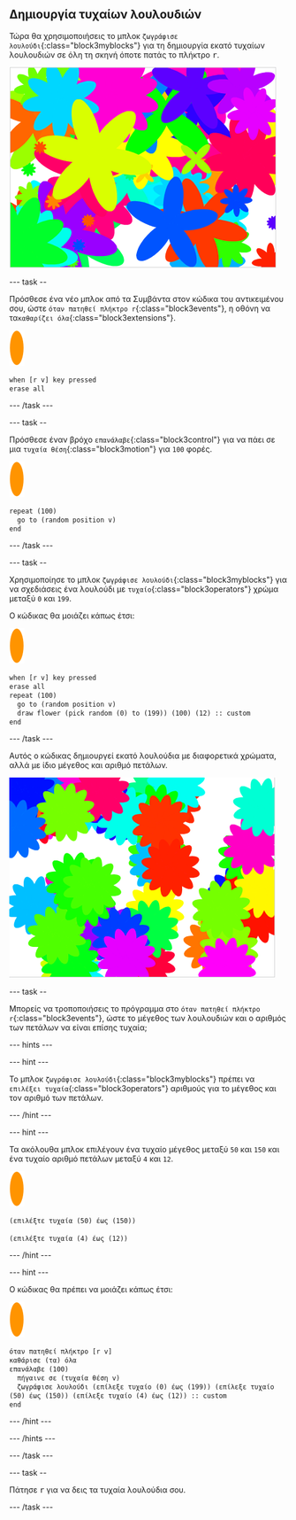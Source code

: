 ## Δημιουργία τυχαίων λουλουδιών

Τώρα θα χρησιμοποιήσεις το μπλοκ `ζωγράφισε λουλούδι`{:class="block3myblocks"} για τη δημιουργία εκατό τυχαίων λουλουδιών σε όλη τη σκηνή όποτε πατάς το πλήκτρο <kbd>r</kbd>.

![τυχαία λουλούδια](images/flower-random.png)

\--- task --

Πρόσθεσε ένα νέο μπλοκ από τα Συμβάντα στον κώδικα του αντικειμένου σου, ώστε `όταν πατηθεί πλήκτρο r`{:class="block3events"}, η οθόνη να τα`καθαρίζει όλα`{:class="block3extensions"}.

![αντικείμενο λουλούδι](images/flower-sprite.png)

```blocks3
when [r v] key pressed
erase all
```

\--- /task \---

\--- task --

Πρόσθεσε έναν βρόχο `επανάλαβε`{:class="block3control"} για να πάει σε μια `τυχαία θέση`{:class="block3motion"} για `100` φορές.

![αντικείμενο λουλούδι](images/flower-sprite.png)

```blocks3
repeat (100)
  go to (random position v)
end
```

\--- /task \---

\--- task --

Χρησιμοποίησε το μπλοκ `ζωγράφισε λουλούδι`{:class="block3myblocks"} για να σχεδιάσεις ένα λουλούδι με `τυχαίο`{:class="block3operators"} χρώμα μεταξύ `0` και `199`.

Ο κώδικας θα μοιάζει κάπως έτσι:

![αντικείμενο λουλούδι](images/flower-sprite.png)

```blocks3
when [r v] key pressed
erase all
repeat (100) 
  go to (random position v)
  draw flower (pick random (0) to (199)) (100) (12) :: custom
end
```

\--- /task \---

Αυτός ο κώδικας δημιουργεί εκατό λουλούδια με διαφορετικά χρώματα, αλλά με ίδιο μέγεθος και αριθμό πετάλων.

![λουλούδια με τυχαία χρώματα](images/flower-random-colour.png)

\--- task --

Μπορείς να τροποποιήσεις το πρόγραμμα στο `όταν πατηθεί πλήκτρο r`{:class="block3events"}, ώστε το μέγεθος των λουλουδιών και ο αριθμός των πετάλων να είναι επίσης τυχαία;

\--- hints \---

\--- hint \---

Το μπλοκ `ζωγράφισε λουλούδι`{:class="block3myblocks"} πρέπει να `επιλέξει τυχαία`{:class="block3operators"} αριθμούς για το μέγεθος και τον αριθμό των πετάλων.

\--- /hint \---

\--- hint \---

Τα ακόλουθα μπλοκ επιλέγουν ένα τυχαίο μέγεθος μεταξύ `50` και `150` και ένα τυχαίο αριθμό πετάλων μεταξύ `4` και `12`.

![αντικείμενο λουλούδι](images/flower-sprite.png)

```blocks3
(επιλέξτε τυχαία (50) έως (150))

(επιλέξτε τυχαία (4) έως (12))
```

\--- /hint \---

\--- hint \---

Ο κώδικας θα πρέπει να μοιάζει κάπως έτσι:

![αντικείμενο λουλούδι](images/flower-sprite.png)

```blocks3
όταν πατηθεί πλήκτρο [r v]
καθάρισε (τα) όλα
επανάλαβε (100) 
  πήγαινε σε (τυχαία θέση v)
  ζωγράφισε λουλούδι (επίλεξε τυχαίο (0) έως (199)) (επίλεξε τυχαίο (50) έως (150)) (επίλεξε τυχαίο (4) έως (12)) :: custom
end
```

\--- /hint \---

\--- /hints \---

\--- /task \---

\--- task --

Πάτησε <kbd>r</kbd> για να δεις τα τυχαία λουλούδια σου.

\--- /task \---